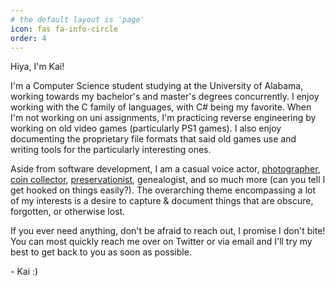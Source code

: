```yaml
---
# the default layout is 'page'
icon: fas fa-info-circle
order: 4
---
```


Hiya, I'm Kai!

I'm a Computer Science student studying at the University of Alabama, working towards my bachelor's and master's degrees concurrently. I enjoy working with the C family of languages, with C# being my favorite. When I'm not working on uni assignments, I'm practicing reverse engineering by working on old video games (particularly PS1 games). I also enjoy documenting the proprietary file formats that said old games use and writing tools for the particularly interesting ones.

Aside from software development, I am a casual voice actor, [photographer](https://www.instagram.com/resistivkai/), [coin collector](https://en.numista.com/echanges/profil.php?id=295539), [preservationist](https://archive.org/details/@resistiv), genealogist, and so much more (can you tell I get hooked on things easily?). The overarching theme encompassing a lot of my interests is a desire to capture & document things that are obscure, forgotten, or otherwise lost.

If you ever need anything, don't be afraid to reach out, I promise I don't bite! You can most quickly reach me over on Twitter or via email and I'll try my best to get back to you as soon as possible.

\- Kai :)
